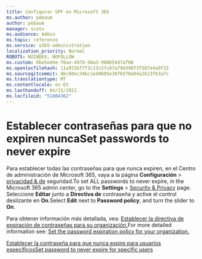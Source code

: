 ```yaml
---
title: Configurar SPF en Microsoft 365
ms.author: pebaum
author: pebaum
manager: scotv
ms.audience: Admin
ms.topic: reference
ms.service: o365-administration
localization_priority: Normal
ROBOTS: NOINDEX, NOFOLLOW
ms.custom: 0ba5e44e-f0ae-4978-98a3-90065447af08
ms.openlocfilehash: 11a972bf7f3c13c2fc67a79439873f587e4a9f15
ms.sourcegitcommit: 8bc60ec34bc1e40685e3976576e04a2623f63a7c
ms.translationtype: MT
ms.contentlocale: es-ES
ms.lasthandoff: 04/15/2021
ms.locfileid: "51804362"
---
```

# <a name="set-passwords-to-never-expire"></a><span data-ttu-id="1e691-102">Establecer contraseñas para que no expiren nunca</span><span class="sxs-lookup"><span data-stu-id="1e691-102">Set passwords to never expire</span></span> 

<span data-ttu-id="1e691-103">Para establecer todas las contraseñas para que nunca expiren, en el Centro de administración de Microsoft 365, vaya a la página **Configuración**  >  [privacidad &amp; de](https://portal.office.com/adminportal/home#/settings/security) seguridad.</span><span class="sxs-lookup"><span data-stu-id="1e691-103">To set ALL passwords to never expire, in the Microsoft 365 admin center, go to the **Settings** > [Security &amp; Privacy](https://portal.office.com/adminportal/home#/settings/security) page.</span></span> <span data-ttu-id="1e691-104">Seleccione **Editar** junto a **Directiva de** contraseña y active el control deslizante en **On**.</span><span class="sxs-lookup"><span data-stu-id="1e691-104">Select **Edit** next to **Password policy**, and turn the slider to **On**.</span></span>
  
<span data-ttu-id="1e691-105">Para obtener información más detallada, vea: [Establecer la directiva de expiración de contraseñas para su organización.](https://docs.microsoft.com/microsoft-365/admin/manage/set-password-expiration-policy)</span><span class="sxs-lookup"><span data-stu-id="1e691-105">For more detailed information see: [Set the password expiration policy for your organization.](https://docs.microsoft.com/microsoft-365/admin/manage/set-password-expiration-policy)</span></span>
  
[<span data-ttu-id="1e691-106">Establecer la contraseña para que nunca expire para usuarios específicos</span><span class="sxs-lookup"><span data-stu-id="1e691-106">Set password to never expire for specific users</span></span>](https://docs.microsoft.com/microsoft-365/admin/add-users/set-password-to-never-expire)
  
